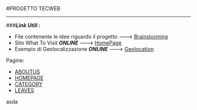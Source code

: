 #PROGETTO TECWEB
_________________
###***Link Utili :***
- File contenente le idee riguardo il progetto ---> [Brainstorming](Progettazione/BrainStorming.md)
- Sito What To Visit ***ONLINE*** ---> [HomePage](http://grazianogrespan.github.io/TecWeb-forked)
- Esempio di Geolocalizzazione ***ONLINE*** ---> [Geolocation](http://grazianogrespan.github.io/TecWeb-forked/Test/geolocation.html)

Pagine:
- [ABOUTUS](http://grazianogrespan.github.io/TecWeb-forked/public_html/chisiamo.xhtml)
- [HOMEPAGE](http://grazianogrespan.github.io/TecWeb-forked/public_html/homepage.xhtml)
- [CATEGORY](http://grazianogrespan.github.io/TecWeb-forked/public_html/mare.xhtml)
- [LEAVES](http://grazianogrespan.github.io/TecWeb-forked/public_html/zakynthos.xhtml)

asda
